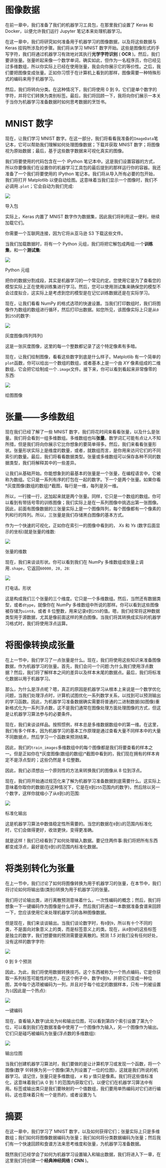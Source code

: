 <title>Image Data</title> <link href="css/style.css" rel="stylesheet" type="text/css">  

# 图像数据

在前一章中，我们准备了我们的机器学习工具包，在那里我们设置了 Keras 和 Docker，以便允许我们运行 Jupyter 笔记本来处理机器学习。

在这一章中，我们将研究如何准备用于机器学习的图像数据，以及将这些数据与 Keras 挂钩所涉及的步骤。我们将从学习 MNIST 数字开始。这些是图像形式的手写字符，我们将通过机器学习有效地对其执行**光学字符识别** ( **OCR** )。然后，我们要讲张量。张量听起来像一个数学单词，确实如此，但作为一名程序员，你已经见过多维数组，所以你实际上已经在使用张量，我会向你展示它的等价性。之后，我们要把图像变成张量。正如你习惯于在计算机上看到的那样，图像需要一种特殊形式的编码来用于机器学习。

然后，我们将转向分类。在这种情况下，我们将使用 0 到 9，它们是单个数字的字符，并将它们转换为类别标签。最后，我们将回顾一下，我将向你们展示一本关于当你为机器学习准备数据时如何思考数据的烹饪书。

<title>MNIST digits</title> <link href="css/style.css" rel="stylesheet" type="text/css">  

# MNIST 数字

现在，让我们学习 MNIST 数字。在这一部分，我们将看看我准备的`ImageData`笔记本，它可以帮助我们理解如何处理图像数据；下载并获取 MNIST 数字；将图像视为原始数据；最后，基于这些数字数据来可视化真实的图像。

我们将要使用的代码包含在一个 IPython 笔记本中。这是我们设置容器的方式，所以你要像我们在设置你的机器学习工具包的最后提到的那样运行你的容器。我还准备了一个我们将要使用的 IPython 笔记本。我们将从导入所有必要的包开始，我们将打开 Matplotlib 以便自动绘图。这意味着当我们显示一个图像时，我们不必调用`.plot`；它会自动为我们完成:

![](assets/47fe23e8-1eae-4c41-af2d-61c998729f07.png)

导入包

实际上，Keras 内置了 MNIST 数字作为数据集，因此我们将利用这一便利，继续加载它们。

你需要一个互联网连接，因为它将从亚马逊 S3 下载这些文件。

当我们加载数据时，将有一个 Python 元组，我们将把它解包成两组:一个**训练集**，和一个**测试集**:

![](assets/953f412b-59a2-4a70-80de-26659d048c70.png)

Python 元组

把你的数据分割成段，其实是机器学习的一个常见约定。您使用它是为了查看您的模型实际上正在使用训练集进行学习。然后，您可以使用测试集来确保您的模型不会过度拟合，这实际上是考虑到您的模型是在记忆训练数据还是在实际学习。

现在，让我们看看 NumPy 的格式选项的快速设置。当我们打印数组时，我们将图像作为数组的数组进行循环，然后打印出数据。如您所见，该图像实际上只是从`0`到`255`的数字:

![](assets/213de250-d5a3-4f9d-a422-b174f0023834.png)

灰度图像(阵列阵列)

这是一张灰度图像，这里的每一个整数都记录了这个特定像素有多暗。

现在，让我们绘制图像，看看这些数字到底是什么样子。Matplotlib 有一个简单的`plot`函数，你可以给出一个数组的数组，或者基本上是一个由 *XY* 像素组成的二维数组，它会把它绘制成一个`.image`文件。接下来，你可以看到看起来非常像零的东西:

![](assets/5aa1e337-2e5a-47a5-9607-586dafb2cf46.png)

绘图图像

<title>Tensors – multidimensional arrays</title> <link href="css/style.css" rel="stylesheet" type="text/css">  

# 张量——多维数组

现在我们已经了解了一些 MNIST 数字，我们将花时间来看看张量，以及什么是张量。我们将会看到一组多维数组。多维数组也叫**张量**。数学词汇可能有点让人不知所措，但是我们将向你展示它比你想象的要简单得多。然后，我们来看看张量形状。张量形状实际上是维度的数量，或者，就数组而言，是你用来访问它们的不同索引的数量。最后，我们将看看数据类型。张量或多维数组可以保存各种不同的数据类型，我们将解释其中的一些差异。

让我们从基础开始。你能想象到的最基本的张量是一个张量，在编程语言中，它被称为数组。它只是一系列有序的打包在一起的数字。下一个是两个张量。如果你看*灰度图像(数组的数组)*截图，每行是一维，每列是另一维。

所以，一行接一行，这加起来就是两个张量。同样，它只是一个数组的数组。你可以看到有带括号零的训练图像；我们实际上是在一系列图像中挑选出第一张图像。因此，前面有图像数据的三张量实际上是一个图像阵列，每个图像都有一个像素的列和行的阵列。所以，三张量是我们存储黑白图像的基本方式。

作为一个快速的可视化，正如你在索引一的图像中看到的， *Xs* 和 *Ys* (数字后面显示的坐标)就是张量的维数:

![](assets/46dafe66-282c-47a7-90c8-0478b65229a4.png)

张量的维数

现在，我们来谈谈形状。你可以看到我们在 NumPy 多维数组或张量上调用`.shape`，它返回`60000, 28, 28`:

![](assets/abb0ea3a-4467-4f88-91dd-b4f06affe366.png)

打电话。形状

这是构成我们三个张量的三个维度。它只是一个多维数组。然后，当然还有数据类型，或者`dtype`，就像你在 NumPy 多维数组中所说的那样。你可以看到这些图像被存储为`uint8`，或者 8 位整数，用来记录`0`到`255`的值。嗯，我们经常将这种数据类型用于源数据，尤其是像前面这样的黑白图像。当我们将其转换成实际的机器学习格式时，我们将使用浮点运算。

<title>Turning images into tensors</title> <link href="css/style.css" rel="stylesheet" type="text/css">  

# 将图像转换成张量

在上一节中，我们学习了一点张量是什么。现在，我们将使用这些知识来准备图像数据，作为机器学习的张量。首先，我们会问一个问题:为什么我们使用浮点数据？然后，我们将了解样本之间的差异以及样本末尾的数据点。最后，我们将标准化数据以用于机器学习。

那么，为什么是浮点呢？嗯，真正的原因是机器学习从根本上来说是一个数学优化问题，当我们处理浮点时，计算机试图优化一系列数学关系，以找到可以预测输出的学习函数。因此，为机器学习准备数据确实需要将普通的二进制数据(如图像)重新格式化为一系列浮点数，这不是我们通常在图像处理方面处理图像的方式，但这是让机器学习算法参与的必要条件。

现在，我们来谈谈样品。按照惯例，样本总是多维数据数组中的第一维。在这里，我们有多个样本，因为机器学习的基本工作原理是通过查看大量不同样本中的大量不同数据点，然后学习一个函数来预测结果。

因此，我们的`train_images`多维数组中的每个图像都是我们将要查看的样本之一。但是正如你在*灰度图像(数组的数组)*截图中看到的，我们现在拥有的样本肯定不是浮点型的；这些仍然是 8 位整数。

因此，我们必须想出一个原则性的方法来转换我们的图像从 8 位到浮点。

现在，我们将开始通过规范化来了解为机器学习准备数据到底需要什么。这实际上意味着你取你的数据(在这种情况下，它是在`0`到`255`范围内的数字)，然后除以另一个数字，这样你就缩小了从`0`到`1`的范围:

![](assets/ce356208-79d9-45c5-af02-bc9f77b7cf76.png)

标准化输出

这是机器学习算法中数值稳定性所需要的。当您的数据在`0`到`1`的范围内标准化时，它们会做得更好，收敛更快，变得更准确。

就是这样！我们已经看到了如何处理输入数据。要记住两件事:我们将把所有东西都变成浮点，最好是在`0`到`1`的范围内标准化数据。

<title>Turning categories into tensors</title> <link href="css/style.css" rel="stylesheet" type="text/css">  

# 将类别转化为张量

在上一节中，我们讨论了如何将图像转换为用于机器学习的张量，在本节中，我们将讨论如何将输出值(类别)转换为用于机器学习的张量。

我们将讨论输出类，进行离散预测意味着什么，一次性编码的概念；然后，我们将想象一下一键编码作为图像是什么样子，然后我们将通过一本数据准备食谱来回顾一下，您应该使用它来处理机器学习的各种图像数据。

但是现在，我们来谈谈输出。当我们谈论数字时，有`0`到`9`，所以有十个不同的类，不是面向对象意义上的类，而是标签意义上的类。现在，从`0`到`9`的这些标签是独立的数字，我们想要做的预测需要是离散的。预测 *1.5* 对我们没有任何好处，没有这样的数字字符:

![](assets/94d95ea1-3af8-40d5-966e-7b100103a840.png)

0 到 9 个预测

因此，为此，我们将使用数据转换技巧。这个东西被称为一个热点编码，它是你获取一系列标签可能性的地方，在这个例子中，数字`0`到`9`，并把它们变成一种位图，其中每个选项被编码为一列，并且对于每个给定的数据样本，只有一列被设置为`1`(因此是一个热点):

![](assets/d8a1f493-a432-4a27-8247-bfd255324106.png)

一键编码

现在，查看输入数字(此处为`9`)和输出位图，可以看到第四个索引设置了第九个位，可以看到我们在数据准备中使用了一个图像作为输入，另一个图像作为输出。它们只是碰巧被编码为张量(浮点数的多维数组):

![](assets/4775c1e4-c69e-4b7c-9aca-21dc65a8e371.png)

输出位图

当我们创建机器学习算法时，我们要做的是让计算机学习或发现一个函数，将一个图像(数字 9)转换为另一个图像(第九列设置了一位的位图)，这就是我们所说的机器学习。请记住，张量只是多维数组， *x* 和 *y* 值只是像素。我们将这些值标准化，这意味着我们从 0 到 1 的范围内获取它们，以便它们在机器学习算法中有用。标签或输出类只是我们要映射的一个值数组，我们要用单热编码对它们进行编码，这也意味着只有一个是热的，或者设置为 1。

<title>Summary</title> <link href="css/style.css" rel="stylesheet" type="text/css">  

# 摘要

在这一章中，我们学习了 MNIST 数字，以及如何获得它们；张量实际上只是多维数组；我们如何将图像数据编码为张量；我们如何将分类数据编码为张量；然后我们有一个快速回顾和食谱方法来思考维度和张量，为机器学习准备数据。

既然我们已经学会了如何为机器学习设置输入和输出数据，我们将进入下一章，在这里我们将创建一个**经典神经网络** ( **CNN** )。